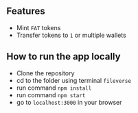 ## Features

- Mint `FAT` tokens
- Transfer tokens to `1` or multiple wallets

## How to run the app locally
- Clone the repository
- cd to the folder using terminal `fileverse`
- run command `npm install`
- run command `npm start`
- go to `localhost:3000` in your browser